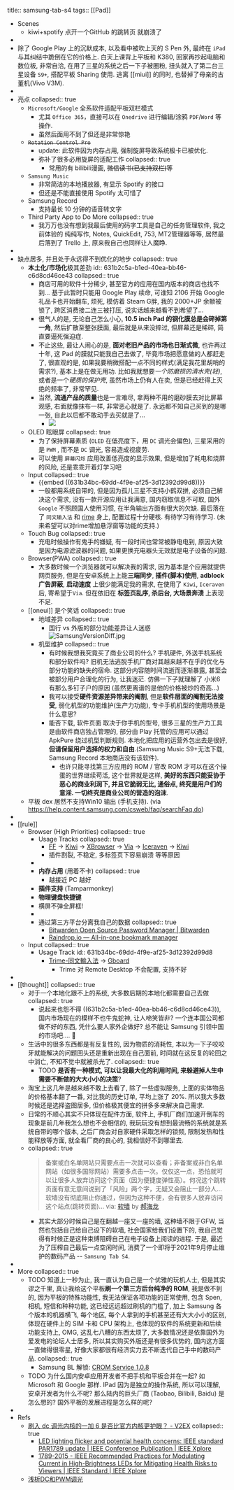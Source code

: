title:: samsung-tab-s4
tags:: [[Pad]]
- Scenes
  - kiwi+spotify 点开一个GitHub 的跳转页 就崩溃了
-
- 除了 Google Play 上的沉默成本, 以及看中被吹上天的 S Pen 外, 最终在 `iPad` 与其纠结中跪倒在它的价格上. 白天上课背上平板和 K380, 回家再抄起电脑和数位板, 非常自洽, 在用了三星的系统之后一下子被圈粉, 扭头就入了第二台三星设备 `S9+`, 搭配平板 Sharing 使用. 逃离 [[miui]] 的同时, 也替掉了母亲的古董机(Vivo V3M).
-
- 亮点
  collapsed:: true
  - `Microsoft/Google` 全系软件适配平板双栏模式
    - 尤其 `Office 365`，直接可以在 `Onedrive` 进行编辑/涂鸦 `PDF`/`Word` 等操作.
    - 虽然后面用不到了但还是非常惊艳
  - ~~`Rotation Control Pro`~~
    - update: 此软件因为内存占用, 强制旋屏导致系统极卡已被优化.
    - 弥补了很多必用旋屏的适配工作
      collapsed:: true
      - 常用的有 bilibili漫画, ~~微信读书(已支持双栏)~~等
  - `Samsung Music`
    - 非常简洁的本地播放器, 有显示 Spotify 的接口
    - 但还是不能直接使用 Spotify 太可惜了
  - Samsung Record
    - 支持最长 10 分钟的语音转文字
  - Third Party App to Do More
    collapsed:: true
    - 我万万也没有想到我最后使用的码字工具是自己的任务管理软件, 我之前体验的 纯纯写作, Notes, QuickEdit, 753, MT2管理器等等, 居然最后落到了 Trello 上, 原来我自己也同样让人魔睁.
-
- 缺点居多, 并且处于永远得不到优化的地步
  collapsed:: true
  - **本土化/市场化**极其差劲
    id:: 631b2c5a-b1ed-40ea-bb46-c6d8cd46ce43
    collapsed:: true
    - 商店可用的软件十分稀少, 甚至官方的应用在国内版本的商店也找不到... 基于此暂时只能用 Google Play 续命, 可谁知 2106 开始 Google 礼品卡也开始翻车, 烦死, 模仿着 Steam G胖, 我的 2000+JP 余额被锁了, 跨区消费接二连三被打压, 说实话越来越看不到希望了...
    - 很气人的是, 无论自己怎么小心, **10.5 inch Pad 的钢化膜总是会碎掉第一角**, 然后扩散至整张膜面, 最后就是从来没摔过, 但屏幕还是稀碎, 简直要逼死强迫症.
    - 不止这些, 最让人闹心的是, **面对老旧产品的市场也日渐式微**, 也许再过十年, 这 Pad 的膜就只能我自己去做了, 毕竟市场把愿意做的人都赶走了, 很直观的是, 如果我要稍微搭配一点不同的样式(满足我花里胡哨的需求?), 基本上是在做无用功. 比如我就想要*一个防磨损的清水壳(轻)*, 或者是一个*硬质的保护壳*, 虽然市场上仍有人在卖, 但是已经赶得上灭绝的频率了, 非常罕见.
    - 当然, **流通产品的质量**也是一言难尽, 拿两种不用的磨砂膜去对比屏幕观感, 右面就像抹布一样, 非常恶心就是了. 永远都不知自己买到的是哪一张, 自此以后都不敢动手去买就是了...
      - ![](../assets/frosted-cell-phone-protector-vs.jpg)
  - OLED 眩眼屏
    collapsed:: true
    - 为了保持屏幕素质 (`OLED` 在低亮度下，用 `DC` 调光会偏色), 三星采用的是 `PWM` , 而不是 `DC` 调光, 容易造成视疲劳.
    - 可以使用 `屏幕闪烁` 应用改善低亮度的显示效果, 但是增加了耗电和烧屏的风险, 还是乖乖开着灯学习吧
  - Input
    collapsed:: true
    - {{embed ((631b34bc-69dd-4f9e-af25-3d12392d99d8))}}
    - 一般都用系统自带的, 但是因为孤儿三星不支持小鹤双拼, 必须自己解决这个需求, 没有一款开源应用让我满意, 国内窃取信息不可取, 国外 `Google` 不照顾国人使用习惯, 在半角输出方面有很大的欠缺. 最后落在了 `同文输入法` 和 [rime](https://github.com/rime/home) 身上, 配置过程十分硬核. 有待学习有待学习. (未来希望可以对rime增加悬浮窗等功能的支持.)
  - Touch Bug
    collapsed:: true
    - 充电时候操作有鬼手的嫌疑, 有一段时间也常常被静电电到, 原因大致是因为电源滤波器的问题, 如果更换充电器头无效就是电子设备的问题.
  - Browser(PWA)
    collapsed:: true
    - 大多数时候一个浏览器就可以解决我的需求, 因为基本是个应用就提供网页服务, 但是在安卓系统上上能**三端同步**, **插件(脚本)使用**, **adblock广告屏蔽**, **启动速度** 上很少能满足我的需求, 在使用了 `Kiwi`, `Iceraven` 后, 寄希望于`Via`. 但在依旧在 **标签页乱序, 杀后台, 大场景奔溃** 上表现不足.
  - [[oneui]] 是个笑话
    collapsed:: true
    - 地域差异
      collapsed:: true
      - 国行 vs 外版的部分功能差异让人迷惑
        ![SamsungVersionDiff.jpg](../assets/2022/SamsungVersionDiff.jpg)
    - 机型维护
      collapsed:: true
      - 有时候我想我究竟买了商业公司的什么?  手机硬件, 外送手机系统和部分软件吗?
        旧机无法逃脱手机厂商对其越来越不在乎的优化与部分功能的缺失的宿命. 这部分内容随时间流逝而逐渐暴露, 甚至会被部分用户合理化的行为, 让我迷茫.
        仿佛一下子就理解了 小米6 有那么多钉子户的原因 (虽然更离谱的是他的价格被炒的奇高...)
      - 我可以接受**硬件资源差异带来的阉割**, 但是**软件层面的阉割无法接受**, 弱化机型的功能维护(生产力功能), 专卡手机机型的使用场景是什么意思?
      - 能否下载, 软件页面 取决于你手机的型号, 很多三星的生产力工具是由软件商店独占管理的, 部分由 Play 托管的应用可以通过 ApkPure 绕过机型判断规则. 本地化把应用的运营外包出去是很好, **但请保留用户选择的权力和自由**.(Samsung Music S9+无法下载, Samsung Record 本地商店没有该软件).
        - 也许只能寻找第三方应用的 ROM / 官改 ROM 才可以在这个操蛋的世界继续苟活, 这个世界就是这样, **美好的东西只能妥协于恶心的商业利润下, 并且它脆弱无比, 通俗点, 终究是用户们的意淫. 一切终究是商业公司的营造的泡沫**.
  - 平板 dex 居然不支持Win10 输出 (手机支持). (via https://help.content.samsung.com/csweb/faq/searchFaq.do)
-
- [[rule]]
  - Browser (High Priorities)
    collapsed:: true
    - Usage Tracks
      collapsed:: true
      - [FF](https://play.google.com/store/apps/details?id=com.xbrowser.play) -> [Kiwi](https://play.google.com/store/apps/details?id=com.kiwibrowser.browser) -> [XBrowser](https://play.google.com/store/apps/details?id=com.xbrowser.play) -> [Via](https://play.google.com/store/apps/details?id=mark.via.gp) -> [Iceraven](https://github.com/fork-maintainers/iceraven-browser) -> [Kiwi](https://play.google.com/store/apps/details?id=com.kiwibrowser.browser)
      - 插件割裂, 不稳定, 多标签页下容易崩溃 等等原因
    -
    - **内存占用** (用着不卡)
      collapsed:: true
      - 越接近 PC 越好
    - **插件支持** (Tamparmonkey)
    - **物理键盘快捷键**
    - 横屏不弹全屏框!
    -
    - 通过第三方平台分离我自己的数据
      collapsed:: true
      - [Bitwarden Open Source Password Manager | Bitwarden](https://bitwarden.com/)
      - [Raindrop.io — All-in-one bookmark manager](https://raindrop.io/)
  - Input
    collapsed:: true
    - Usage Track
      id:: 631b34bc-69dd-4f9e-af25-3d12392d99d8
      - [Trime-同文輸入法](https://play.google.com/store/apps/details?id=com.osfans.trime) -> [Gboard](https://play.google.com/store/apps/details?id=com.google.android.inputmethod.latin)
        - Trime 对 Remote Desktop 不会配置, 支持不好
-
- [[thought]]
  collapsed:: true
  - 对于一个本地化跟不上的系统, 大多数后期的本地化都需要自己去做
    collapsed:: true
    - 说起来也怨不得 ((631b2c5a-b1ed-40ea-bb46-c6d8cd46ce43)), 国内市场现在的模样不也牛鬼蛇神, 让人啼笑皆非? 一个连本国公司都做不好的东西, 凭什么要人家外企做好? 总不能让 Samsung 引领中国的市场吧.... 🤣
  - 生活中的很多东西都是有反复性的, 因为物质的消耗性, 本以为一下子咬咬牙就能解决的问题回头还是重新出现在自己面前, 时间就在这反复的轮回之中消亡, 不知不觉中就被杀光了.
    collapsed:: true
    - TODO **是否有一种模式, 可以让我最大化的利用时间, 来躲避掉人生中需要不断做的大大小小的决策**?
  - 淘宝上这几年是越来越不敢上去看了, 除了一些虚拟服务, 上面的实体物品的价格基本翻了一番, 对比我的历史订单, 平均上涨了 20%. 所以我大多数时候还是选择盗图居多, 但价格极其便宜的拼多多来解决自己需求.
  - 日常的不顺心其实不只体现在配件方面, 软件上, 手机厂商们加速开倒车的现象是前几年我怎么想也不会相信的, 我玩玩没有想到最流畅的系统就是系统自带的哪个版本, 之后厂商会对自家硬件采取怎样的锁频, 限制发热和性能释放等方面, 就全看厂商的良心的, 我相信好不到哪里去.
  - collapsed:: true
    > 备案或白名单网站只需要点击一次就可以查看；非备案或非白名单网站（如很多国际网站）需要多点击一次。仅仅这一点，恐怕就可以让很多人放弃访问这个页面（因为便捷度弹性高）。何况这个跳转页面有意无意间说到了「风险」两个字，无疑又会阻止一部分人... 软墙没有彻底阻止你通过，但因为这种不便，会有很多人放弃访问这个站点(跳转页面)... via: [软墙](https://haohailong.net/2021/soft-wall) by [郝海龙](https://haohailong.net/)
    - 其实大部分时候自己是在翻越一座又一座的墙, 这种墙不限于GFW, 当然也包括自己给自己设下的软墙, 社会国家给我们设置下的, 我自己觉得有时候正是这种束缚阻碍自己在电子设备上阅读的进程. 于是, 最近为了压榨自己最后一点空闲时间, 消费了一个即将于2021年9月停止维护的数码产品 -- `Samsung Tab S4`.
-
- More
  collapsed:: true
  - TODO 知道上一秒为止, 我一直认为自己是一个优雅的玩机人士, 但是其实谬之千里, 真让我给这个平板**刷一个第三方后台纯净的 ROM**, 我是做不到的, 因为平板的特殊功能性, 我无法保证各项功能的正常使用, 包含 Spen, 相机, 短信和种种功能, 这已经远远超过刷机的门槛了, 加上 Samsung 各个版本的机器横飞, 每个地区, 每个人拿到的手机甚至还有大大小小的区别, 体现在硬件上的 SIM 卡和 CPU 架构上, 也体现的软件的系统更新和后续功能支持上, OMG, 这乱七八糟的东西太烦了, 大多数情况还是依靠国外为爱发电的论坛人士居多, 所以其实购买外版还是有很多优势的, 国内这方面一直做得很零星, 好像大家都很有经济实力去不断迭代自己手中的数码产品.
    collapsed:: true
    - Samsung BL 解锁: [CROM Service 1.0.8](https://www.apkmirror.com/apk/samsung-electronics-co-ltd/crom-service/crom-service-1-0-8-release/crom-service-1-0-8-android-apk-download/)
  - TODO 为什么国内安卓应用开发者不把手机和平板合并在一起? 如 Microsoft 和 Google 那样. IPad 因为是独立的操作系统, 所以可以理解, 安卓开发者为什么不呢? 那么陆内的巨头厂商 (Taobao, Bilibili, Baidu) 是怎么想的? 国外平板的发展进程是怎么样的呢?
-
- Refs
  - [刷入 dc 调光内核的一加 6 是否比官方内核更护眼？ - V2EX](https://www.v2ex.com/t/523615#7)
    collapsed:: true
    - [LED lighting flicker and potential health concerns: IEEE standard PAR1789 update | IEEE Conference Publication | IEEE Xplore](https://ieeexplore.ieee.org/document/5618050)
    - [1789-2015 - IEEE Recommended Practices for Modulating Current in High-Brightness LEDs for Mitigating Health Risks to Viewers | IEEE Standard | IEEE Xplore](https://ieeexplore.ieee.org/document/7118618)
  - [浅析DC和PWM调光](https://sspai.com/post/54564)